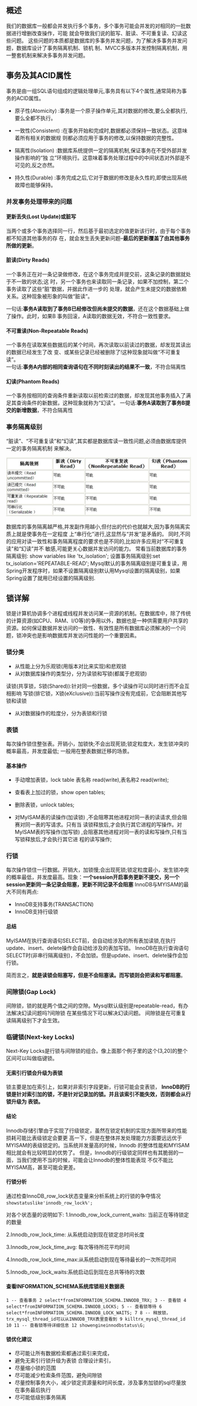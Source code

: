 ## 概述
我们的数据库一般都会并发执行多个事务，多个事务可能会并发的对相同的一批数据进行增删改查操作，可能 就会导致我们说的脏写、脏读、不可重复读、幻读这些问题。 这些问题的本质都是数据库的多事务并发问题，为了解决多事务并发问题，数据库设计了事务隔离机制、锁机 制、MVCC多版本并发控制隔离机制，用一整套机制来解决多事务并发问题。

## 事务及其ACID属性
事务是由一组SQL语句组成的逻辑处理单元,事务具有以下4个属性,通常简称为事务的ACID属性。

- 原子性(Atomicity) :事务是一个原子操作单元,其对数据的修改,要么全都执行,要么全都不执行。

- 一致性(Consistent) :在事务开始和完成时,数据都必须保持一致状态。这意味着所有相关的数据规
  则都必须应用于事务的修改,以保持数据的完整性。
  
- 隔离性(Isolation) :数据库系统提供一定的隔离机制,保证事务在不受外部并发操作影响的“独
  立”环境执行。这意味着事务处理过程中的中间状态对外部是不可见的,反之亦然。

- 持久性(Durable) :事务完成之后,它对于数据的修改是永久性的,即使出现系统故障也能够保持。

### 并发事务处理带来的问题

#### 更新丢失(Lost Update)或脏写
当两个或多个事务选择同一行，然后基于最初选定的值更新该行时，由于每个事务都不知道其他事务的存 在，就会发生丢失更新问题–**最后的更新覆盖了由其他事务所做的更新**。

#### 脏读(Dirty Reads)
一个事务正在对一条记录做修改，在这个事务完成并提交前，这条记录的数据就处于不一致的状态;这 时，另一个事务也来读取同一条记录，如果不加控制，第二个事务读取了这些“脏”数据，并据此作进一步的 处理，就会产生未提交的数据依赖关系。这种现象被形象的叫做“脏读”。

一句话:**事务A读取到了事务B已经修改但尚未提交的数据**，还在这个数据基础上做了操作。此时，如果B 事务回滚，A读取的数据无效，不符合一致性要求。

#### 不可重读(Non-Repeatable Reads)
一个事务在读取某些数据后的某个时间，再次读取以前读过的数据，却发现其读出的数据已经发生了改 变、或某些记录已经被删除了!这种现象就叫做“不可重复读”。  
一句话:**事务A内部的相同查询语句在不同时刻读出的结果不一致**，不符合隔离性

#### 幻读(Phantom Reads)
一个事务按相同的查询条件重新读取以前检索过的数据，却发现其他事务插入了满足其查询条件的新数据，这种现象就称为“幻读”。
一句话:**事务A读取到了事务B提交的新增数据**，不符合隔离性


### 事务隔离级别
“脏读”、“不可重复读”和“幻读”,其实都是数据库读一致性问题,必须由数据库提供一定的事务隔离机制 来解决。

![isolation](../../images/isolation.png)

数据库的事务隔离越严格,并发副作用越小,但付出的代价也就越大,因为事务隔离实质上就是使事务在一定程度 上“串行化”进行,这显然与“并发”是矛盾的。 同时,不同的应用对读一致性和事务隔离程度的要求也是不同的,比如许多应用对“不可重复读"和“幻读”并不 敏感,可能更关心数据并发访问的能力。
常看当前数据库的事务隔离级别: show variables like 'tx_isolation';
设置事务隔离级别:set tx_isolation='REPEATABLE-READ'; 
Mysql默认的事务隔离级别是可重复读，用Spring开发程序时，如果不设置隔离级别默认用Mysql设置的隔离级别，如果Spring设置了就用已经设置的隔离级别.

## 锁详解
锁是计算机协调多个进程或线程并发访问某一资源的机制。在数据库中，除了传统的计算资源(如CPU、RAM、I/O等)的争用以外，数据也是一种供需要用户共享的资源。如何保证数据并发访问的一致性、有效性是所有数据库必须解决的一个问题，锁冲突也是影响数据库并发访问性能的一个重要因素。

### 锁分类
- 从性能上分为乐观锁(用版本对比来实现)和悲观锁
- 从对数据库操作的类型分，分为读锁和写锁(都属于悲观锁)

读锁(共享锁，S锁(Shared)):针对同一份数据，多个读操作可以同时进行而不会互相影响
写锁(排它锁，X锁(eXclusive)):当前写操作没有完成前，它会阻断其他写锁和读锁

- 从对数据操作的粒度分，分为表锁和行锁

### 表锁
每次操作锁住整张表。开销小，加锁快;不会出现死锁;锁定粒度大，发生锁冲突的概率最高，并发度最低;
一般用在整表数据迁移的场景。

#### 基本操作
- 手动增加表锁，lock table 表名称 read(write),表名称2 read(write);

- 查看表上加过的锁，show open tables;

- 删除表锁，unlock tables;

- 对MyISAM表的读操作(加读锁) ,不会阻寒其他进程对同一表的读请求,但会阻赛对同一表的写请求。只有当 读锁释放后,才会执行其它进程的写操作。对MylSAM表的写操作(加写锁) ,会阻塞其他进程对同一表的读和写操作,只有当写锁释放后,才会执行其它进 程的读写操作;

### 行锁
每次操作锁住一行数据。开销大，加锁慢;会出现死锁;锁定粒度最小，发生锁冲突的概率最低，并发度最高。现象：**一个session开启事务更新不提交，另一个session更新同一条记录会阻塞，更新不同记录不会阻塞**
InnoDB与MYISAM的最大不同有两点:
- InnoDB支持事务(TRANSACTION)
- InnoDB支持行级锁

#### 总结
MyISAM在执行查询语句SELECT前，会自动给涉及的所有表加读锁,在执行update、insert、delete操作会自动给涉及的表加写锁。 InnoDB在执行查询语句SELECT时(非串行隔离级别)，不会加锁。但是update、insert、delete操作会加行锁。

简而言之，**就是读锁会阻塞写，但是不会阻塞读。而写锁则会把读和写都阻塞**。


### 间隙锁(Gap Lock)
间隙锁，锁的就是两个值之间的空隙。Mysql默认级别是repeatable-read，有办法解决幻读问题吗?间隙锁 在某些情况下可以解决幻读问题。
间隙锁是在可重复读隔离级别下才会生效。

### 临键锁(Next-key Locks)
Next-Key Locks是行锁与间隙锁的组合。像上面那个例子里的这个(3,20]的整个区间可以叫做临键锁。

#### 无索引行锁会升级为表锁
锁主要是加在索引上，如果对非索引字段更新，行锁可能会变表锁，
**InnoDB的行锁是针对索引加的锁，不是针对记录加的锁。并且该索引不能失效，否则都会从行锁升级为
表锁。**

#### 结论
Innodb存储引擎由于实现了行级锁定，虽然在锁定机制的实现方面所带来的性能损耗可能比表级锁定会要更 高一下，但是在整体并发处理能力方面要远远优于MYISAM的表级锁定的。当系统并发量高的时候，Innodb 的整体性能和MYISAM相比就会有比较明显的优势了。 但是，Innodb的行级锁定同样也有其脆弱的一面，当我们使用不当的时候，可能会让Innodb的整体性能表现 不仅不能比MYISAM高，甚至可能会更差。

#### 行锁分析

通过检查InnoDB_row_lock状态变量来分析系统上的行锁的争夺情况
`showstatuslike'innodb_row_lock%';`

对各个状态量的说明如下:
1.Innodb_row_lock_current_waits: 当前正在等待锁定的数量 

2.Innodb_row_lock_time: 从系统启动到现在锁定总时间长度 

3.Innodb_row_lock_time_avg: 每次等待所花平均时间 

4.Innodb_row_lock_time_max:从系统启动到现在等待最长的一次所花时间
 
5.Innodb_row_lock_waits:系统启动后到现在总共等待的次数

#### 查看INFORMATION_SCHEMA系统库锁相关数据表

`
1 ‐‐ 查看事务
2 select*fromINFORMATION_SCHEMA.INNODB_TRX;
3 ‐‐ 查看锁
4 select*fromINFORMATION_SCHEMA.INNODB_LOCKS;
5 ‐‐ 查看锁等待
6 select*fromINFORMATION_SCHEMA.INNODB_LOCK_WAITS;
7
8 ‐‐ 释放锁，trx_mysql_thread_id可以从INNODB_TRX表里查看到
9 killtrx_mysql_thread_id
10
11 ‐‐ 查看锁等待详细信息
12 showengineinnodbstatus\G;
`

#### 锁优化建议
- 尽可能让所有数据检索都通过索引来完成，
- 避免无索引行锁升级为表锁 合理设计索引，
- 尽量缩小锁的范围
- 尽可能减少检索条件范围，避免间隙锁 
- 尽量控制事务大小，减少锁定资源量和时间长度，涉及事务加锁的sql尽量放在事务最后执行 
- 尽可能低级别事务隔离







